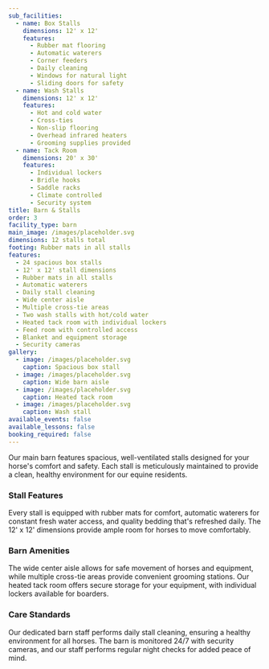 ```yaml
---
sub_facilities:
  - name: Box Stalls
    dimensions: 12' x 12'
    features:
      - Rubber mat flooring
      - Automatic waterers
      - Corner feeders
      - Daily cleaning
      - Windows for natural light
      - Sliding doors for safety
  - name: Wash Stalls
    dimensions: 12' x 12'
    features:
      - Hot and cold water
      - Cross-ties
      - Non-slip flooring
      - Overhead infrared heaters
      - Grooming supplies provided
  - name: Tack Room
    dimensions: 20' x 30'
    features:
      - Individual lockers
      - Bridle hooks
      - Saddle racks
      - Climate controlled
      - Security system
title: Barn & Stalls
order: 3
facility_type: barn
main_image: /images/placeholder.svg
dimensions: 12 stalls total
footing: Rubber mats in all stalls
features:
  - 24 spacious box stalls
  - 12' x 12' stall dimensions
  - Rubber mats in all stalls
  - Automatic waterers
  - Daily stall cleaning
  - Wide center aisle
  - Multiple cross-tie areas
  - Two wash stalls with hot/cold water
  - Heated tack room with individual lockers
  - Feed room with controlled access
  - Blanket and equipment storage
  - Security cameras
gallery:
  - image: /images/placeholder.svg
    caption: Spacious box stall
  - image: /images/placeholder.svg
    caption: Wide barn aisle
  - image: /images/placeholder.svg
    caption: Heated tack room
  - image: /images/placeholder.svg
    caption: Wash stall
available_events: false
available_lessons: false
booking_required: false
---
```


Our main barn features spacious, well-ventilated stalls designed for your horse's comfort and safety. Each stall is meticulously maintained to provide a clean, healthy environment for our equine residents.

### Stall Features
Every stall is equipped with rubber mats for comfort, automatic waterers for constant fresh water access, and quality bedding that's refreshed daily. The 12' x 12' dimensions provide ample room for horses to move comfortably.

### Barn Amenities
The wide center aisle allows for safe movement of horses and equipment, while multiple cross-tie areas provide convenient grooming stations. Our heated tack room offers secure storage for your equipment, with individual lockers available for boarders.

### Care Standards
Our dedicated barn staff performs daily stall cleaning, ensuring a healthy environment for all horses. The barn is monitored 24/7 with security cameras, and our staff performs regular night checks for added peace of mind.

